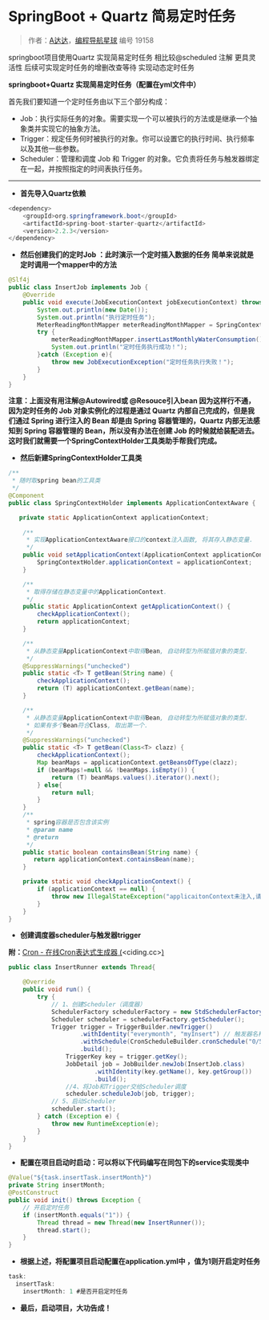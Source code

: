 # SpringBoot + Quartz 简易定时任务

> 作者：[A达达](https://music.163.com/#/user/home?id=1711732324)，[编程导航星球](https://wx.zsxq.com/dweb2/index/group/51122858222824) 编号 19158

springboot项目使用Quartz 实现简易定时任务 相比较@scheduled 注解 更具灵活性 后续可实现定时任务的增删改查等待 实现动态定时任务

**springboot+Quartz 实现简易定时任务（配置在yml文件中）**

首先我们要知道一个定时任务由以下三个部分构成：

- Job：执行实际任务的对象。需要实现一个可以被执行的方法或是继承一个抽象类并实现它的抽象方法。
- Trigger：规定任务何时被执行的对象。你可以设置它的执行时间、执行频率以及其他一些参数。
- Scheduler：管理和调度 Job 和 Trigger 的对象。它负责将任务与触发器绑定在一起，并按照指定的时间表执行任务。

------

- **首先导入Quartz依赖**

```java
<dependency>
    <groupId>org.springframework.boot</groupId>
    <artifactId>spring-boot-starter-quartz</artifactId>
    <version>2.2.3</version>
</dependency>
```

- **然后创建我们的定时Job ：此时演示一个定时插入数据的任务 简单来说就是定时调用一个mapper中的方法**

```java
@Slf4j
public class InsertJob implements Job {
    @Override
    public void execute(JobExecutionContext jobExecutionContext) throws JobExecutionException {
        System.out.println(new Date());
        System.out.println("执行定时任务");
        MeterReadingMonthMapper meterReadingMonthMapper = SpringContextHolder.getBean(MeterReadingMonthMapper.class);
        try {
            meterReadingMonthMapper.insertLastMonthlyWaterConsumption();
            System.out.println("定时任务执行成功！");
        }catch (Exception e){
            throw new JobExecutionException("定时任务执行失败！");
        }
    }
}
```

**注意：上面没有用注解@Autowired或 @Resouce引入bean 因为这样行不通，因为定时任务的 Job 对象实例化的过程是通过 Quartz 内部自己完成的，但是我们通过 Spring 进行注入的 Bean 却是由 Spring 容器管理的，Quartz 内部无法感知到 Spring 容器管理的 Bean，所以没有办法在创建 Job 的时候就给装配进去。这时我们就需要一个SpringContextHolder工具类助手帮我们完成。**

- **然后新建SpringContextHolder工具类**

```java
/**
 * 随时取spring bean的工具类
 */
@Component
public class SpringContextHolder implements ApplicationContextAware {

   private static ApplicationContext applicationContext;
   
    /**
     * 实现ApplicationContextAware接口的context注入函数, 将其存入静态变量.
     */
    public void setApplicationContext(ApplicationContext applicationContext) {
        SpringContextHolder.applicationContext = applicationContext;
    }

    /**
     * 取得存储在静态变量中的ApplicationContext.
     */
    public static ApplicationContext getApplicationContext() {
        checkApplicationContext();
        return applicationContext;
    }

    /**
     * 从静态变量ApplicationContext中取得Bean, 自动转型为所赋值对象的类型.
     */
    @SuppressWarnings("unchecked")
    public static <T> T getBean(String name) {
        checkApplicationContext();
        return (T) applicationContext.getBean(name);
    }

    /**
     * 从静态变量ApplicationContext中取得Bean, 自动转型为所赋值对象的类型.
     * 如果有多个Bean符合Class, 取出第一个.
     */
    @SuppressWarnings("unchecked")
    public static <T> T getBean(Class<T> clazz) {
        checkApplicationContext();
        Map beanMaps = applicationContext.getBeansOfType(clazz);
        if (beanMaps!=null && !beanMaps.isEmpty()) {
            return (T) beanMaps.values().iterator().next();
        } else{
            return null;
        }
    }
    /**
     * spring容器是否包含该实例
     * @param name
     * @return
     */
    public static boolean containsBean(String name) {
       return applicationContext.containsBean(name);
    }

    private static void checkApplicationContext() {
        if (applicationContext == null) {
            throw new IllegalStateException("applicaitonContext未注入,请在applicationContext.xml中定义SpringContextHolder");
        }
    }
}
```

- **创建调度器scheduler与触发器trigger**

**附：**[Cron - 在线Cron表达式生成器 (](http://cron.ciding.cc/)<ciding.cc>[)](http://cron.ciding.cc/)

```java
public class InsertRunner extends Thread{

    @Override
    public void run() {
        try {
            // 1、创建Scheduler（调度器）
            SchedulerFactory schedulerFactory = new StdSchedulerFactory();
            Scheduler scheduler = schedulerFactory.getScheduler();
            Trigger trigger = TriggerBuilder.newTrigger()
                    .withIdentity("everymonth", "myInsert") // 触发器名称和分组自定义
                    .withSchedule(CronScheduleBuilder.cronSchedule("0/5 * * * * ? ")) // 定时：此处cron表达式每5s执行一次
                    .build();
                TriggerKey key = trigger.getKey();
                JobDetail job = JobBuilder.newJob(InsertJob.class)
                        .withIdentity(key.getName(), key.getGroup())
                        .build();
                //4、将Job和Trigger交给Scheduler调度
                scheduler.scheduleJob(job, trigger);
            // 5、启动Scheduler
            scheduler.start();
        } catch (Exception e) {
            throw new RuntimeException(e);
        }
    }
}
```

- **配置在项目启动时启动：可以将以下代码编写在同包下的service实现类中**

```java
@Value("${task.insertTask.insertMonth}")
private String insertMonth;
@PostConstruct
public void init() throws Exception {
    // 开启定时任务
    if (insertMonth.equals("1")) {
        Thread thread = new Thread(new InsertRunner());
        thread.start();
    }
}
```

- **根据上述，将配置项目启动配置在application.yml中 ，值为1则开启定时任务**

```java
task:
  insertTask:
    insertMonth: 1 #是否开启定时任务
```

- **最后，启动项目，大功告成！**